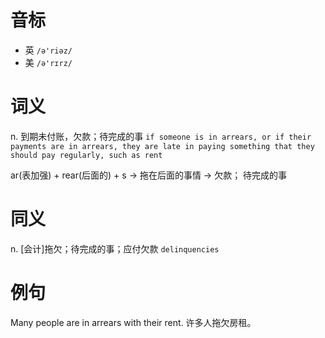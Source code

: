 # 音标

- 英 `/ə'riəz/`
- 美 `/ə'rɪrz/`

# 词义

n. 到期未付账，欠款；待完成的事
`if someone is in arrears, or if their payments are in arrears, they are late in paying something that they should pay regularly, such as rent`



ar(表加强) + rear(后面的) + s → 拖在后面的事情 → 欠款； 待完成的事

# 同义

n. [会计]拖欠；待完成的事；应付欠款
`delinquencies`

# 例句

Many people are in arrears with their rent.
许多人拖欠房租。


